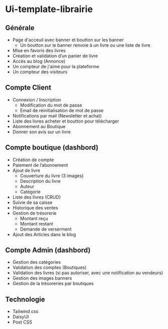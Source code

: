 # Ui-template-librairie

## Générale

- Page d'acceuil avec banner et boutton sur les banner
  - Un boutton sur le banner renvoie à un livre ou une liste de livre
- Mise en favoris des livres
- Création et validation d’un panier de livre
- Accès au blog (Annonce)
- Un compteur de j'aime pour la plateforme
- Un compteur des visiteurs

## Compte Client

- Connexion / Inscription
  - Modification du mot de passe
  - Email de réinitialisation de mot de passe
- Notifications par mail (Newsletter et achat)
- Liste des livres acheter et boutton pour télécharger
- Abonnement au Boutique
- Donner son avis sur un livre

## Compte boutique (dashbord)

- Création de compte
- Paiement de l’abonnement
- Ajout de livre
  - Couverture du livre (3 images)
  - Description du livre
  - Auteur
  - Catégorie
- Liste des livres (CRUD)
- Suivie de sa caisse
- Historique des ventes
- Gestion de trésorerie
  - Montant reçu
  - Montant restant
  - Demande de verserment
- Ajout des Articles dans le blog

## Compte Admin (dashbord)

- Gestion des catégories
- Validation des comptes (Boutiques)
- Validation des livres (si pas autoriser, avec une notification au vendeurs)
- Gestion des images banners
- Gestion de la trésoreries par boutiques

## Technologie

- Tailwind css
- DaisyUI
- Post CSS
